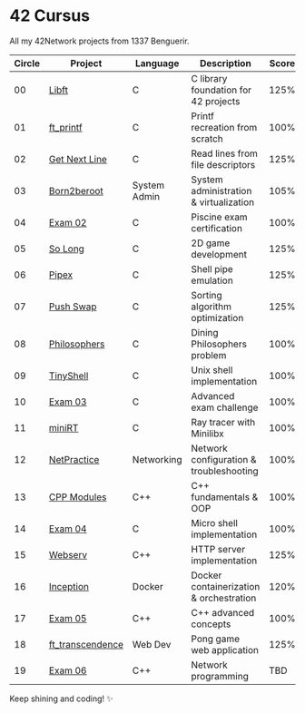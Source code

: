 # 42 Cursus

All my 42Network projects from 1337 Benguerir.

| Circle | Project | Language | Description | Score |
|--------|---------|----------|-------------|-------|
| 00 | [Libft](https://github.com/Dahuum/42_CURSUS/tree/main/libft) | C | C library foundation for 42 projects | 125% |
| 01 | [ft_printf](https://github.com/Dahuum/42_CURSUS/tree/main/ft_printf) | C | Printf recreation from scratch | 100% |
| 02 | [Get Next Line](https://github.com/Dahuum/42_CURSUS/tree/main/Get_Next_Line) | C | Read lines from file descriptors | 125% |
| 03 | [Born2beroot](https://github.com/Dahuum/Born2beroot-Tutorial) | System Admin | System administration & virtualization | 105% |
| 04 | [Exam 02](https://github.com/Dahuum/42_EXAM/tree/main/.subjects/STUD_PART/exam_02) | C | Piscine exam certification | 100% |
| 05 | [So Long](https://github.com/Dahuum/42_CURSUS/tree/main/So_Long) | C | 2D game development | 125% |
| 06 | [Pipex](https://github.com/Dahuum/42_CURSUS/tree/main/PiPex) | C | Shell pipe emulation | 125% |
| 07 | [Push Swap](https://github.com/Dahuum/42_CURSUS/tree/main/push_swap) | C | Sorting algorithm optimization | 125% |
| 08 | [Philosophers](https://github.com/Dahuum/Dining-Philosophers-Problem) | C | Dining Philosophers problem | 100% |
| 09 | [TinyShell](https://github.com/Dahuum/TinyShell) | C | Unix shell implementation | 100% |
| 10 | [Exam 03](https://github.com/Dahuum/42_EXAM/tree/main/.subjects/STUD_PART/exam_03) | C | Advanced exam challenge | 100% |
| 11 | [miniRT](https://github.com/Dahuum/MiniRayX) | C | Ray tracer with Minilibx | 100% |
| 12 | [NetPractice](https://github.com/Dahuum/NetPractice) | Networking | Network configuration & troubleshooting | 100% |
| 13 | [CPP Modules](https://github.com/Dahuum/CPP_Modules) | C++ | C++ fundamentals & OOP | 100% |
| 14 | [Exam 04](https://github.com/Dahuum/42_EXAM/tree/main/.subjects/STUD_PART/exam_04) | C | Micro shell implementation | 100% |
| 15 | [Webserv](https://github.com/Dahuum/CraftHTTP) | C++ | HTTP server implementation | 125% |
| 16 | [Inception](https://github.com/Dahuum/Docker-Inception) | Docker | Docker containerization & orchestration | 120% |
| 17 | [Exam 05](https://github.com/Dahuum/42_EXAM/tree/main/.subjects/STUD_PART/exam_05) | C++ | C++ advanced concepts | 100% |
| 18 | [ft_transcendence](https://github.com/Dahuum/NeoGeo) | Web Dev | Pong game web application | 125% |
| 19 | [Exam 06](https://github.com/Dahuum/42_EXAM/tree/main/.subjects/STUD_PART/exam_06) | C++ | Network programming | TBD |

Keep shining and coding! ✨
